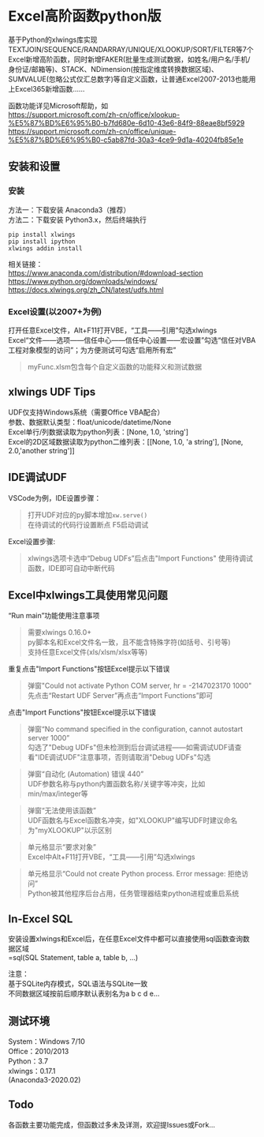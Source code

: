 # Excel高阶函数python版  
基于Python的xlwings库实现TEXTJOIN/SEQUENCE/RANDARRAY/UNIQUE/XLOOKUP/SORT/FILTER等7个Excel新增高阶函数，同时新增FAKER(批量生成测试数据，如姓名/用户名/手机/身份证/邮箱等)、STACK、NDimension(按指定维度转换数据区域)、SUMVALUE(忽略公式仅汇总数字)等自定义函数，让普通Excel2007-2013也能用上Excel365新增函数……  

函数功能详见Microsoft帮助，如  
https://support.microsoft.com/zh-cn/office/xlookup-%E5%87%BD%E6%95%B0-b7fd680e-6d10-43e6-84f9-88eae8bf5929  
https://support.microsoft.com/zh-cn/office/unique-%E5%87%BD%E6%95%B0-c5ab87fd-30a3-4ce9-9d1a-40204fb85e1e  

## 安装和设置  
### 安装  
方法一：下载安装 Anaconda3（推荐）  
方法二：下载安装 Python3.x，然后终端执行  
```  
pip install xlwings  
pip install ipython  
xlwings addin install  
```

相关链接：  
https://www.anaconda.com/distribution/#download-section  
https://www.python.org/downloads/windows/  
https://docs.xlwings.org/zh_CN/latest/udfs.html  

### Excel设置(以2007+为例)   
打开任意Excel文件，Alt+F11打开VBE，“工具——引用”勾选xlwings  
Excel“文件——选项——信任中心——信任中心设置——宏设置”勾选“信任对VBA工程对象模型的访问”；为方便测试可勾选“启用所有宏”   

> myFunc.xlsm包含每个自定义函数的功能释义和测试数据  

## xlwings UDF Tips  
UDF仅支持Windows系统（需要Office VBA配合）  
参数、数据默认类型：float/unicode/datetime/None  
Excel单行/列数据读取为python列表：[None, 1.0, 'string']  
Excel的2D区域数据读取为python二维列表：[[None, 1.0, 'a string'], [None, 2.0,'another string']]  

## IDE调试UDF  
VSCode为例，IDE设置步骤： 
> 打开UDF对应的py脚本增加```xw.serve() ```  
> 在待调试的代码行设置断点 
> F5启动调试  

Excel设置步骤:  
> xlwings选项卡选中“Debug UDFs”后点击"Import Functions" 
> 使用待调试函数，IDE即可自动中断代码  

## Excel中xlwings工具使用常见问题  
“Run main”功能使用注意事项  
> 需要xlwings 0.16.0+  
> py脚本名和Excel文件名一致，且不能含特殊字符(如括号、引号等)  
> 支持任意Excel文件(xls/xlsm/xlsx等等)  

重复点击"Import Functions"按钮Excel提示以下错误  
> 弹窗"Could not activate Python COM server, hr = -2147023170 1000"  
> 先点击“Restart UDF Server”再点击“Import Functions”即可 

点击"Import Functions"按钮Excel提示以下错误  
> 弹窗“No command specified in the configuration, cannot autostart server 1000”   
> 勾选了"Debug UDFs"但未检测到后台调试进程——如需调试UDF请查看"IDE调试UDF"注意事项，否则请取消"Debug UDFs"勾选   

> 弹窗“自动化 (Automation) 错误 440”  
> UDF参数名称与python内置函数名称/关键字等冲突，比如min/max/integer等  

> 弹窗“无法使用该函数”  
> UDF函数名与Excel函数名冲突，如"XLOOKUP"编写UDF时建议命名为"myXLOOKUP"以示区别  

> 单元格显示“要求对象”  
> Excel中Alt+F11打开VBE，“工具——引用”勾选xlwings  

> 单元格显示“Could not create Python process. Error message: 拒绝访问”   
> Python被其他程序后台占用，任务管理器结束python进程或重启系统  

## In-Excel SQL  
安装设置xlwings和Excel后，在任意Excel文件中都可以直接使用sql函数查询数据区域  
=sql(SQL Statement, table a, table b, ...)  

注意：  
基于SQLite内存模式，SQL语法与SQLite一致  
不同数据区域按前后顺序默认表别名为a b c d e…  

## 测试环境  
System：Windows 7/10  
Office：2010/2013  
Python：3.7  
xlwings：0.17.1  
(Anaconda3-2020.02)  

## Todo  
各函数主要功能完成，但函数过多未及详测，欢迎提Issues或Fork...

